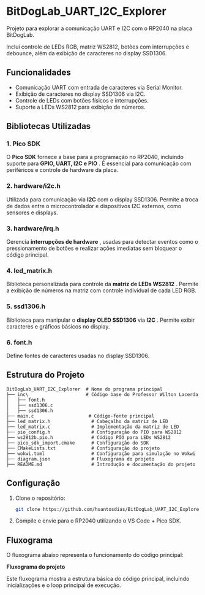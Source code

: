 
# BitDogLab_UART_I2C_Explorer

Projeto para explorar a comunicação UART e I2C com o RP2040 na placa BitDogLab.

Inclui controle de LEDs RGB, matriz WS2812, botões com interrupções e debounce, além da exibição de caracteres no display SSD1306.

## Funcionalidades

* Comunicação UART com entrada de caracteres via Serial Monitor.
* Exibição de caracteres no display SSD1306 via I2C.
* Controle de LEDs com botões físicos e interrupções.
* Suporte a LEDs WS2812 para exibição de números.

## Bibliotecas Utilizadas

### **1. Pico SDK**

O **Pico SDK** fornece a base para a programação no RP2040, incluindo suporte para  **GPIO, UART, I2C e PIO** . É essencial para comunicação com periféricos e controle de hardware da placa.

### **2. hardware/i2c.h**

Utilizada para comunicação via **I2C** com o display SSD1306. Permite a troca de dados entre o microcontrolador e dispositivos I2C externos, como sensores e displays.

### **3. hardware/irq.h**

Gerencia  **interrupções de hardware** , usadas para detectar eventos como o pressionamento de botões e realizar ações imediatas sem bloquear o código principal.

### **4. led_matrix.h**

Biblioteca personalizada para controle da  **matriz de LEDs WS2812** . Permite a exibição de números na matriz com controle individual de cada LED RGB.

### **5. ssd1306.h**

Biblioteca para manipular o **display OLED SSD1306** via  **I2C** . Permite exibir caracteres e gráficos básicos no display.

### **6. font.h**

Define fontes de caracteres usadas no display SSD1306.

## Estrutura do Projeto

```plaintext
BitDogLab_UART_I2C_Explorer  # Nome do programa principal
├── inc\                     # Código base do Professor Wilton Lacerda
│   ├── font.h
│   ├── ssd1306.c
│   ├── ssd1306.h
├── main.c                    # Código-fonte principal
├── led_matrix.h               # Cabeçalho da matriz de LED
├── led_matrix.c               # Implementação da matriz de LED
├── pio_config.h               # Configuração do PIO para WS2812
├── ws2812b.pio.h              # Código PIO para LEDs WS2812
├── pico_sdk_import.cmake      # Configuração do SDK
├── CMakeLists.txt             # Configuração do projeto
├── wokwi.toml                 # Configuração para simulação no Wokwi
├── diagram.json               # Fluxograma do projeto
├── README.md                  # Introdução e documentação do projeto
```

## Configuração

1. Clone o repositório:
   ```bash
   git clone https://github.com/hsantosdias/BitDogLab_UART_I2C_Explorer.git
   ```
2. Compile e envie para o RP2040 utilizando o VS Code + Pico SDK.

## Fluxograma

O fluxograma abaixo representa o funcionamento do código principal:

**Fluxograma do projeto**

Este fluxograma mostra a estrutura básica do código principal, incluindo inicializações e o loop principal de execução.
